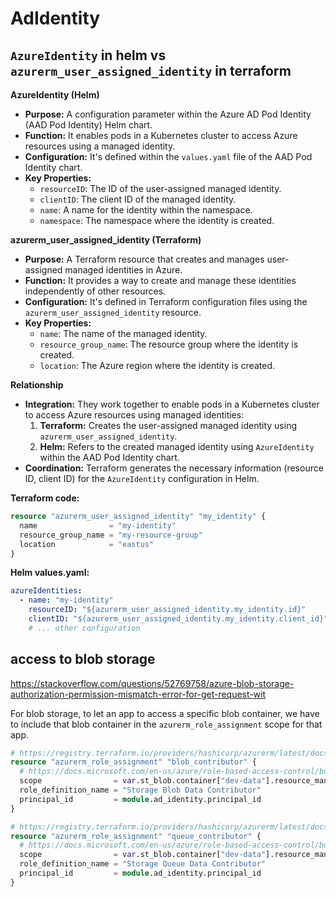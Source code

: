 # AdIdentity

## `AzureIdentity` in helm vs `azurerm_user_assigned_identity` in terraform
**AzureIdentity (Helm)**
- **Purpose:** A configuration parameter within the Azure AD Pod Identity (AAD Pod Identity) Helm chart.
- **Function:** It enables pods in a Kubernetes cluster to access Azure resources using a managed identity.
- **Configuration:** It's defined within the `values.yaml` file of the AAD Pod Identity chart.
- **Key Properties:**
    - `resourceID`: The ID of the user-assigned managed identity.
    - `clientID`: The client ID of the managed identity.
    - `name`: A name for the identity within the namespace.
    - `namespace`: The namespace where the identity is created.

**azurerm_user_assigned_identity (Terraform)**
- **Purpose:** A Terraform resource that creates and manages user-assigned managed identities in Azure.
- **Function:** It provides a way to create and manage these identities independently of other resources.
- **Configuration:** It's defined in Terraform configuration files using the `azurerm_user_assigned_identity` resource.
- **Key Properties:**
    - `name`: The name of the managed identity.
    - `resource_group_name`: The resource group where the identity is created.
    - `location`: The Azure region where the identity is created.

**Relationship**
- **Integration:** They work together to enable pods in a Kubernetes cluster to access Azure resources using managed identities:
    1. **Terraform:** Creates the user-assigned managed identity using `azurerm_user_assigned_identity`.
    2. **Helm:** Refers to the created managed identity using `AzureIdentity` within the AAD Pod Identity chart.
- **Coordination:** Terraform generates the necessary information (resource ID, client ID) for the `AzureIdentity` configuration in Helm.

**Terraform code:**
```terraform
resource "azurerm_user_assigned_identity" "my_identity" {
  name                = "my-identity"
  resource_group_name = "my-resource-group"
  location            = "eastus"
}
```

**Helm values.yaml:**
```yaml
azureIdentities:
  - name: "my-identity"
    resourceID: "${azurerm_user_assigned_identity.my_identity.id}"
    clientID: "${azurerm_user_assigned_identity.my_identity.client_id}"
    # ... other configuration
```

## access to blob storage
https://stackoverflow.com/questions/52769758/azure-blob-storage-authorization-permission-mismatch-error-for-get-request-wit

For blob storage, to let an app to access a specific blob container,
we have to include that blob container in the `azurerm_role_assignment` scope for that app.

```tf
# https://registry.terraform.io/providers/hashicorp/azurerm/latest/docs/resources/role_assignment
resource "azurerm_role_assignment" "blob_contributor" {
  # https://docs.microsoft.com/en-us/azure/role-based-access-control/built-in-roles#storage-blob-data-contributor
  scope                = var.st_blob.container["dev-data"].resource_manager_id
  role_definition_name = "Storage Blob Data Contributor"
  principal_id         = module.ad_identity.principal_id
}

# https://registry.terraform.io/providers/hashicorp/azurerm/latest/docs/resources/role_assignment
resource "azurerm_role_assignment" "queue_contributor" {
  # https://docs.microsoft.com/en-us/azure/role-based-access-control/built-in-roles#storage-blob-data-contributor
  scope                = var.st_blob.container["dev-data"].resource_manager_id
  role_definition_name = "Storage Queue Data Contributor"
  principal_id         = module.ad_identity.principal_id
}
```

